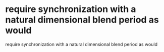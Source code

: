 # require synchronization with a natural dimensional blend period as would

require synchronization with a natural dimensional blend period as would